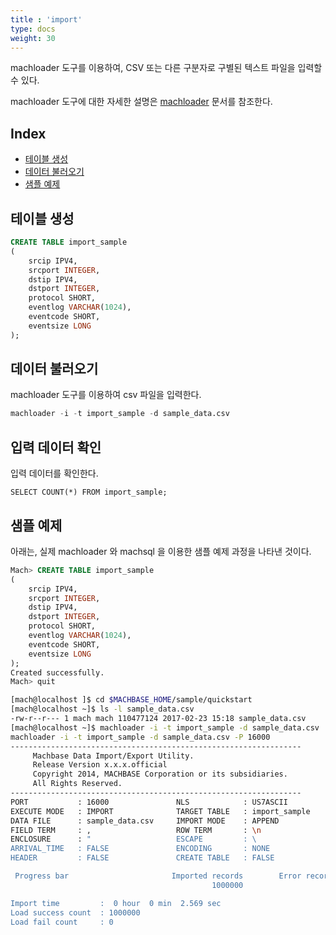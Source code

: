 ```yaml
---
title : 'import'
type: docs
weight: 30
---
```


machloader 도구를 이용하여, CSV 또는 다른 구분자로 구별된 텍스트 파일을 입력할 수 있다.

machloader 도구에 대한 자세한 설명은 [machloader](/kr/dbms/tools/machloader) 문서를 참조한다.

## Index

* [테이블 생성](#테이블-생성)
* [데이터 불러오기](#데이터-불러오기)
* [샘플 예제](#샘플-예제)



## 테이블 생성

```sql
CREATE TABLE import_sample
(
    srcip IPV4,
    srcport INTEGER,
    dstip IPV4,
    dstport INTEGER,
    protocol SHORT,
    eventlog VARCHAR(1024),
    eventcode SHORT,
    eventsize LONG
);
```

## 데이터 불러오기

machloader 도구를 이용하여 csv 파일을 입력한다.

```sql
machloader -i -t import_sample -d sample_data.csv
```

## 입력 데이터 확인

입력 데이터를 확인한다.

```
SELECT COUNT(*) FROM import_sample;
```

## 샘플 예제

아래는, 실제 machloader 와 machsql 을 이용한 샘플 예제 과정을 나타낸 것이다.

```sql
Mach> CREATE TABLE import_sample
(
    srcip IPV4,
    srcport INTEGER,
    dstip IPV4,
    dstport INTEGER,
    protocol SHORT,
    eventlog VARCHAR(1024),
    eventcode SHORT,
    eventsize LONG
);
Created successfully.
Mach> quit
```

```bash
[mach@localhost ]$ cd $MACHBASE_HOME/sample/quickstart
[mach@localhost ~]$ ls -l sample_data.csv
-rw-r--r--- 1 mach mach 110477124 2017-02-23 15:18 sample_data.csv
[mach@localhost ~]$ machloader -i -t import_sample -d sample_data.csv
machloader -i -t import_sample -d sample_data.csv -P 16000
-----------------------------------------------------------------
     Machbase Data Import/Export Utility.
     Release Version x.x.x.official
     Copyright 2014, MACHBASE Corporation or its subsidiaries.
     All Rights Reserved.
-----------------------------------------------------------------
PORT           : 16000               NLS            : US7ASCII            
EXECUTE MODE   : IMPORT              TARGET TABLE   : import_sample       
DATA FILE      : sample_data.csv     IMPORT MODE    : APPEND              
FIELD TERM     : ,                   ROW TERM       : \n                  
ENCLOSURE      : "                   ESCAPE         : \                   
ARRIVAL_TIME   : FALSE               ENCODING       : NONE                
HEADER         : FALSE               CREATE TABLE   : FALSE               

 Progress bar                       Imported records        Error records
                                             1000000                    0

Import time         :  0 hour  0 min  2.569 sec 
Load success count  : 1000000
Load fail count     : 0
```
